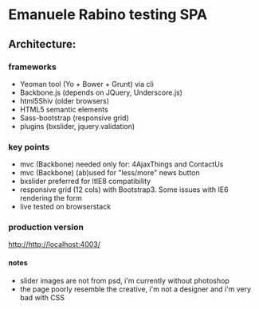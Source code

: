 Emanuele Rabino testing SPA
===========================

## Architecture:

### frameworks

* Yeoman tool (Yo + Bower + Grunt) via cli
* Backbone.js (depends on JQuery, Underscore.js)
* html5Shiv (older browsers)
* HTML5 semantic elements
* Sass-bootstrap (responsive grid)
* plugins (bxslider, jquery.validation)

### key points

* mvc (Backbone) needed only for: 4AjaxThings and ContactUs
* mvc (Backbone) (ab)used for "less/more" news button
* bxslider preferred for ltIE8 compatibility
* responsive grid (12 cols) with Bootstrap3. Some issues with IE6 rendering the form
* live tested on browserstack

### production version
[http://http://localhost:4003/](http://localhost:4003/)

#### notes
- slider images are not from psd, i'm currently without photoshop
- the page poorly resemble the creative, i'm not a designer and i'm very bad with CSS
